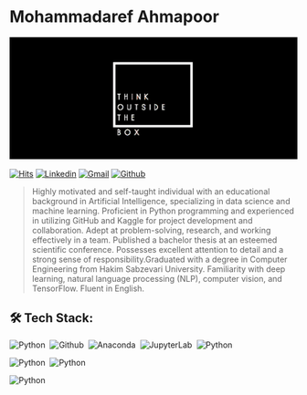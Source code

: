 # Mohammadaref Ahmapoor
[![](./file/header.png)](#)

[![Hits](https://hits.seeyoufarm.com/api/count/incr/badge.svg?url=https%3A%2F%2Fgithub.com%2FArefahmadpoor&count_bg=%234FDD62&title_bg=%23373434&icon=&icon_color=%23FFFFFF&title=Profile+views+&edge_flat=false)](https://hits.seeyoufarm.com)
[![Linkedin](https://img.shields.io/badge/-LinkedIn-blue?style=flat&logo=Linkedin&logoColor=white)]( https://www.linkedin.com/in/mohammadaref-ahmadpoor-8b789b230/)
[![Gmail](https://img.shields.io/badge/-Gmail-c14438?style=flat&logo=Gmail&logoColor=white)](mailto:mohammadarefahmadpoor@gmail.com)
[![Github](https://img.shields.io/github/followers/Arefahmadpoor?label=Follow&style=social)](https://github.com/Arefahmadpoor)

> Highly motivated and self-taught individual with an educational background in Artificial Intelligence, specializing in data science and machine learning. Proficient in Python programming and experienced in utilizing GitHub and Kaggle for project development and collaboration. Adept at problem-solving, research, and working effectively in a team. Published a bachelor thesis at an esteemed scientific conference. Possesses excellent attention to detail and a strong sense of responsibility.Graduated with a degree in Computer Engineering from Hakim Sabzevari University. Familiarity with deep learning, natural language processing (NLP), computer vision, and TensorFlow. Fluent in English.


## 🛠️ Tech Stack:
![Python](https://img.shields.io/badge/-Python-555?style=flat&logo=python)&nbsp;
![Github](https://img.shields.io/badge/-Github-555?style=flat&logo=GitHub)&nbsp;
![Anaconda](https://img.shields.io/badge/-Anaconda-555?style=flat&logo=Anaconda)&nbsp;
![JupyterLab](https://img.shields.io/badge/-JupyterLab-555?style=flat&logo=JupyterLab)&nbsp;
![Python](https://img.shields.io/badge/-Python-555?style=flat&logo=python)&nbsp;

![Python](https://img.shields.io/badge/-Python-555?style=flat&logo=python)&nbsp;
![Python](https://img.shields.io/badge/-Python-555?style=flat&logo=python)&nbsp;

![Python](https://img.shields.io/badge/-Python-555?style=flat&logo=python)&nbsp;



